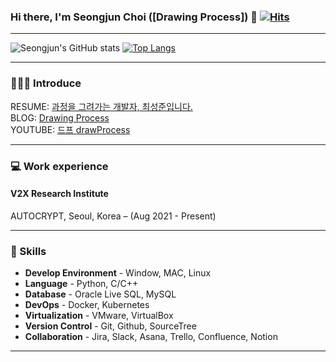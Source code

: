 ### Hi there, I'm Seongjun Choi ([Drawing Process]) 👋 [![Hits](https://hits.seeyoufarm.com/api/count/incr/badge.svg?url=https%3A%2F%2Fgithub.com%2FDrawingProcess%2F&count_bg=%2379C83D&title_bg=%23555555&icon=&icon_color=%23E7E7E7&title=hits&edge_flat=false)](https://hits.seeyoufarm.com)

***

<!--
**seongjunChoi0714/seongjunChoi0714** is a ✨ _special_ ✨ repository because its `README.md` (this file) appears on your GitHub profile.

Here are some ideas to get you started:

- 🔭 I’m currently working on ...
- 🌱 I’m currently learning ...
- 👯 I’m looking to collaborate on ...
- 🤔 I’m looking for help with ...
- 💬 Ask me about ...
- 📫 How to reach me: ...
- 😄 Pronouns: ...
- ⚡ Fun fact: ...
-->
![Seongjun's GitHub stats](https://github-readme-stats.vercel.app/api?username=DrawingProcess&count_private=true&show_icons=true&theme=radical)
[![Top Langs](https://github-readme-stats.vercel.app/api/top-langs/?username=DrawingProcess&layout=compact)](https://github.com/anuraghazra/github-readme-stats)
***
### 🧑🏻‍💻 Introduce
<!-- RESUME: [과정을 그려가는 개발자, 최성준입니다.](https://drawingprocess.github.io/)<br/> -->
RESUME: [과정을 그려가는 개발자, 최성준입니다.](https://www.notion.so/6114dce07437453ea72b2d003efd24fd)<br/>
BLOG: [Drawing Process](https://csj000714.tistory.com/)<br/>
YOUTUBE: [드프 drawProcess](https://www.youtube.com/channel/UC61RSyqJK8I42EyVCSlJCqw)<br/>
***
### 💻 Work experience
#### V2X Research Institute
AUTOCRYPT, Seoul, Korea – (Aug 2021 - Present)
***
### 🌱 Skills
- **Develop Environment** - Window, MAC, Linux
- **Language** - Python, C/C++
- **Database** - Oracle Live SQL, MySQL
- **DevOps** - Docker, Kubernetes
- **Virtualization** - VMware, VirtualBox
- **Version Control** - Git, Github, SourceTree
- **Collaboration** -  Jira, Slack, Asana, Trello, Confluence, Notion
***
